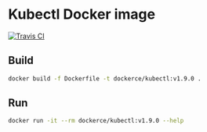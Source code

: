 # Kubectl Docker image

[![Travis CI](https://travis-ci.org/dockerce/docker-kubectl2.svg?branch=v1.9.0)](https://travis-ci.org/dockerce/docker-kubectl2)

## Build

```bash
docker build -f Dockerfile -t dockerce/kubectl:v1.9.0 .
```

## Run

```bash
docker run -it --rm dockerce/kubectl:v1.9.0 --help
```